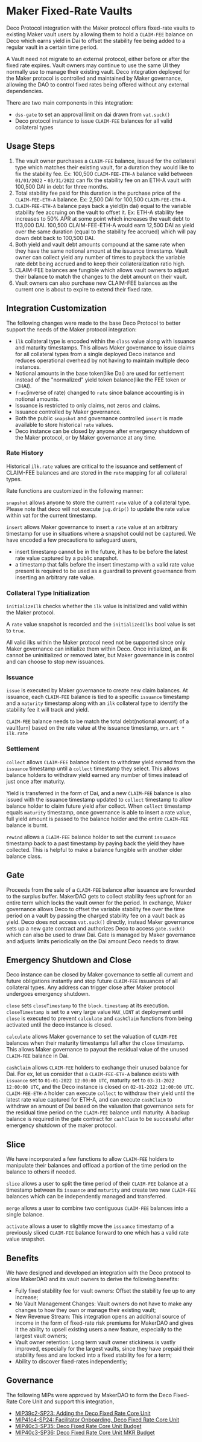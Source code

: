 # Maker Fixed-Rate Vaults

Deco Protocol integration with the Maker protocol offers fixed-rate vaults to existing Maker vault users by allowing them to hold a `CLAIM-FEE` balance on Deco which earns yield in Dai to offset the stability fee being added to a regular vault in a certain time period.

A Vault need not migrate to an external protocol, either before or after the fixed rate expires. Vault owners may continue to use the same UI they normally use to manage their existing vault. Deco integration deployed for the Maker protocol is controlled and maintained by Maker governance, allowing the DAO to control fixed rates being offered without any external dependencies.

There are two main components in this integration:

* `dss-gate` to set an approval limit on dai drawn from `vat.suck()`
* Deco protocol instance to issue `CLAIM-FEE` balances for all valid collateral types

## Usage Steps

1. The vault owner purchases a `CLAIM-FEE` balance, issued for the collateral type which matches their existing vault, for a duration they would like to fix the stability fee. Ex: 100,500 `CLAIM-FEE-ETH-A` balance valid between `01/01/2022` - `03/31/2022` can fix the stability fee on an ETH-A vault with 100,500 DAI in debt for three months.
2. Total stability fee paid for this duration is the purchase price of the `CLAIM-FEE-ETH-A` balance. Ex: 2,500 DAI for 100,500 `CLAIM-FEE-ETH-A`.
3. `CLAIM-FEE-ETH-A` balance pays back a yield(in dai) equal to the variable stability fee accruing on the vault to offset it. Ex: ETH-A stability fee increases to 50% APR at some point which increases the vault debt to 113,000 DAI. 100,500 CLAIM-FEE-ETH-A would earn 12,500 DAI as yield over the same duration (equal to the stability fee accrued) which will pay down debt back to 100,500 DAI.
4. Both yield and vault debt amounts compound at the same rate when they have the same notional amount at the issuance timestamp. Vault owner can collect yield any number of times to payback the variable rate debt being accrued and to keep their collateralization ratio high.
5. CLAIM-FEE balances are fungible which allows vault owners to adjust their balance to match the changes to the debt amount on their vault.
6. Vault owners can also purchase new CLAIM-FEE balances as the current one is about to expire to extend their fixed rate.

## Integration Customization

The following changes were made to the base Deco Protocol to better support the needs of the Maker protocol integration:

* `ilk` collateral type is encoded within the `class` value along with issuance and maturity timestamps. This allows Maker governance to issue claims for all collateral types from a single deployed Deco instance and reduces operational overhead by not having to maintain multiple deco instances.
* Notional amounts in the base token(like Dai) are used for settlement instead of the "normalized" yield token balance(like the FEE token or CHAI).
* `frac`(inverse of rate) changed to `rate` since balance accounting is in notional amounts.
* Issuance is restricted to only claims, not zeros and claims.
* Issuance controlled by Maker governance.
* Both the public `snapshot` and governance controlled `insert` is made available to store historical `rate` values.
* Deco instance can be closed by anyone after emergency shutdown of the Maker protocol, or by Maker governance at any time.

### Rate History

Historical `ilk.rate` values are critical to the issuance and settlement of CLAIM-FEE balances and are stored in the `rate` mapping for all collateral types.

Rate functions are customized in the following manner:

`snapshot` allows anyone to store the current `rate` value of a collateral type. Please note that deco will not execute `jug.drip()` to update the rate value within vat for the current timestamp.

`insert` allows Maker governance to insert a `rate` value at an arbitrary timestamp for use in situations where a snapshot could not be captured. We have encoded a few precautions to safeguard users,

* insert timestamp cannot be in the future, it has to be before the latest rate value captured by a public snapshot.
* a timestamp that falls before the insert timestamp with a valid rate value present is required to be used as a guardrail to prevent governance from inserting an arbitrary rate value.

### Collateral Type Initialization

`initializeIlk` checks whether the `ilk` value is initialized and valid within the Maker protocol.

A `rate` value snapshot is recorded and the `initializedIlks` bool value is set to `true`.

All valid ilks within the Maker protocol need not be supported since only Maker governance can initialize them within Deco. Once initialized, an ilk cannot be uninitialized or removed later, but Maker governance in is control and can choose to stop new issuances.

### Issuance

`issue` is executed by Maker governance to create new claim balances. At issuance, each `CLAIM-FEE` balance is tied to a specific `issuance` timestamp and a `maturity` timestamp along with an `ilk` collateral type to identify the stability fee it will track and yield.

`CLAIM-FEE` balance needs to be match the total debt(notional amount) of a vault(`urn`) based on the rate value at the issuance timestamp, `urn.art * ilk.rate`

### Settlement

`collect` allows `CLAIM-FEE` balance holders to withdraw yield earned from the `issuance` timestamp until a `collect` timestamp they select. This allows balance holders to withdraw yield earned any number of times instead of just once after maturity.

Yield is transferred in the form of Dai, and a new `CLAIM-FEE` balance is also issued with the issuance timestamp updated to `collect` timestamp to allow balance holder to claim future yield after collect. When `collect` timestamp equals `maturity` timestamp, once governance is able to insert a rate value, full yield amount is passed to the balance holder and the entire `CLAIM-FEE` balance is burnt.

`rewind` allows a `CLAIM-FEE` balance holder to set the current `issuance` timestamp back to a past timestamp by paying back the yield they have collected. This is helpful to make a balance fungible with another older balance class.

## Gate

Proceeds from the sale of a `CLAIM-FEE` balance after issuance are forwarded to the surplus buffer. MakerDAO gets to collect stability fees upfront for an entire term which locks the vault owner for the period. In exchange, Maker governance allows Deco to offset the variable stability fee over the time period on a vault by passing the charged stability fee on a vault back as yield. Deco does not access `vat.suck()` directly, instead Maker governance sets up a new gate contract and authorizes Deco to access `gate.suck()` which can also be used to draw Dai. Gate is managed by Maker governance and adjusts limits periodically on the Dai amount Deco needs to draw.

## Emergency Shutdown and Close

Deco instance can be closed by Maker governance to settle all current and future obligations instantly and stop future `CLAIM-FEE` issuances of all collateral types. Any address can trigger close after Maker protocol undergoes emergency shutdown.

`close` sets `closeTimestamp` to the `block.timestamp` at its execution. `closeTimestamp` is set to a very large value `MAX_UINT` at deployment until `close` is executed to prevent `calculate` and `cashClaim` functions from being activated until the deco instance is closed.

`calculate` allows Maker governance to set the valuation of `CLAIM-FEE` balances when their maturity timestamps fall after the `close` timestamp. This allows Maker governance to payout the residual value of the unused `CLAIM-FEE` balance in Dai.

`cashClaim` allows `CLAIM-FEE` holders to exchange their unused balance for Dai. For ex, let us consider that a `CLAIM-FEE-ETH-A` balance exists with `issuance` set to `01-01-2022 12:00:00 UTC`, maturity set to `03-31-2022 12:00:00 UTC`, and the Deco instance is closed on `02-01-2022 12:00:00 UTC`. `CLAIM-FEE-ETH-A` holder can execute `collect` to withdraw their yield until the latest rate value captured for ETH-A, and can execute `cashClaim` to withdraw an amount of Dai based on the valuation that governance sets for the residual time period on the `CLAIM-FEE` balance until maturity. A backup balance is required in the gate contract for `cashClaim` to be successful after emergency shutdown of the maker protocol.

## Slice

We have incorporated a few functions to allow `CLAIM-FEE` holders to manipulate their balances and offload a portion of the time period on the balance to others if needed.

`slice` allows a user to split the time period of their `CLAIM-FEE` balance at a timestamp between its `issuance` and `maturity` and create two new `CLAIM-FEE` balances which can be independently managed and transferred.

`merge` allows a user to combine two contiguous `CLAIM-FEE` balances into a single balance.

`activate` allows a user to slightly move the `issuance` timestamp of a previously sliced `CLAIM-FEE` balance forward to one which has a valid rate value snapshot.

## Benefits

We have designed and developed an integration with the Deco protocol to allow MakerDAO and its vault owners to derive the following benefits:

* Fully fixed stability fee for vault owners: Offset the stability fee up to any increase;
* No Vault Management Changes: Vault owners do not have to make any changes to how they own or manage their existing vault;
* New Revenue Stream: This integration opens an additional source of income in the form of fixed-rate risk premiums for MakerDAO and gives it the ability to upsell existing users a new feature, especially to the largest vault owners;
* Vault owner retention: Long term vault owner stickiness is vastly improved, especially for the largest vaults, since they have prepaid their stability fees and are locked into a fixed stability fee for a term;
* Ability to discover fixed-rates independently;

## Governance

The following MIPs were approved by MakerDAO to form the Deco Fixed-Rate Core Unit and support this integration,

* [MIP39c2-SP23: Adding the Deco Fixed Rate Core Unit](https://mips.makerdao.com/mips/details/MIP39c2SP23)
* [MIP41c4-SP24: Facilitator Onboarding, Deco Fixed Rate Core Unit](https://mips.makerdao.com/mips/details/MIP41c4SP24)
* [MIP40c3-SP35: Deco Fixed Rate Core Unit Budget](https://mips.makerdao.com/mips/details/MIP40c3SP35)
* [MIP40c3-SP36: Deco Fixed Rate Core Unit MKR Budget](https://mips.makerdao.com/mips/details/MIP40c3SP36)
